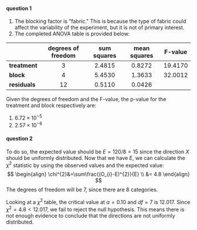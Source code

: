 #### question 1
1. The blocking factor is "fabric." This is because the type of fabric could affect the variability of the experiment, but it is not of primary interest.
2. The completed ANOVA table is provided below:

|               | degrees of freedom | sum squares | mean squares | F-value |
| ------------- | :----------------: | :---------: | :----------: | :-----: |
| **treatment** |         3          |   2.4815    |    0.8272    | 19.4170 |
| **block**     |         4          |   5.4530    |    1.3633    | 32.0012 |
| **residuals** |         12         |   0.5110    |    0.0426    |         |
Given the degrees of freedom and the F-value, the p-value for the treatment and block respectively are:
1. $6.72 \times 10^{-5}$
2. $2.57 \times 10^{-6}$
#### question 2
To do so, the expected value should be $E=120/8=15$ since the direction $X$ should be uniformly distributed. Now that we have $E$, we can calculate the $\chi^{2}$ statistic by using the observed values and the expected value:
$$
\begin{align}
\chi^{2}&=\sum\frac{(O_{i}-E)^{2}}{E} \\
&= 4.8
\end{align}
$$
The degrees of freedom will be 7, since there are 8 categories.

Looking at a $\chi^{2}$ table, the critical value at $\alpha=0.10$ and $df=7$ is $12.017$. Since $\chi^{2}=4.8<12.017$, we fail to reject the null hypothesis. This means there is not enough evidence to conclude that the directions are not uniformly distributed.